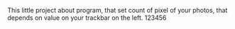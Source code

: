 This little project about program, that set count of pixel of your photos, that depends on value on your trackbar on the left.
123456
